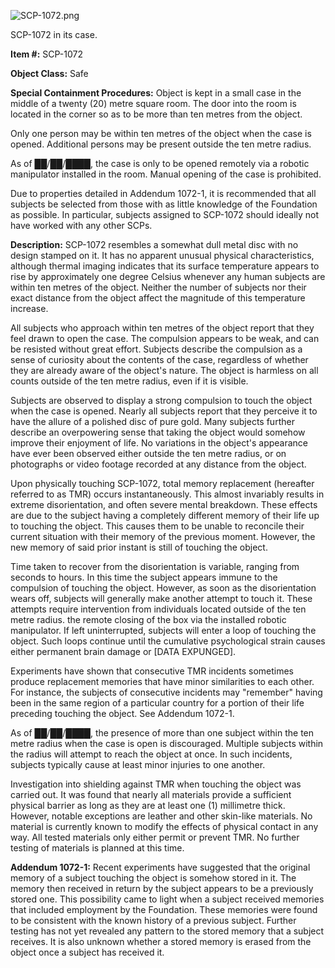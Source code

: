 ![SCP-1072.png](http://scp-wiki.wdfiles.com/local--files/scp-1072/SCP-1072.png)

SCP-1072 in its case.

**Item #:** SCP-1072

**Object Class:** Safe

**Special Containment Procedures:** Object is kept in a small case in the middle of a twenty (20) metre square room. The door into the room is located in the corner so as to be more than ten metres from the object.

Only one person may be within ten metres of the object when the case is opened. Additional persons may be present outside the ten metre radius.

As of ██/██/████, the case is only to be opened remotely via a robotic manipulator installed in the room. Manual opening of the case is prohibited.

Due to properties detailed in Addendum 1072-1, it is recommended that all subjects be selected from those with as little knowledge of the Foundation as possible. In particular, subjects assigned to SCP-1072 should ideally not have worked with any other SCPs.

**Description:** SCP-1072 resembles a somewhat dull metal disc with no design stamped on it. It has no apparent unusual physical characteristics, although thermal imaging indicates that its surface temperature appears to rise by approximately one degree Celsius whenever any human subjects are within ten metres of the object. Neither the number of subjects nor their exact distance from the object affect the magnitude of this temperature increase.

All subjects who approach within ten metres of the object report that they feel drawn to open the case. The compulsion appears to be weak, and can be resisted without great effort. Subjects describe the compulsion as a sense of curiosity about the contents of the case, regardless of whether they are already aware of the object's nature. The object is harmless on all counts outside of the ten metre radius, even if it is visible.

Subjects are observed to display a strong compulsion to touch the object when the case is opened. Nearly all subjects report that they perceive it to have the allure of a polished disc of pure gold. Many subjects further describe an overpowering sense that taking the object would somehow improve their enjoyment of life. No variations in the object's appearance have ever been observed either outside the ten metre radius, or on photographs or video footage recorded at any distance from the object.

Upon physically touching SCP-1072, total memory replacement (hereafter referred to as TMR) occurs instantaneously. This almost invariably results in extreme disorientation, and often severe mental breakdown. These effects are due to the subject having a completely different memory of their life up to touching the object. This causes them to be unable to reconcile their current situation with their memory of the previous moment. However, the new memory of said prior instant is still of touching the object.

Time taken to recover from the disorientation is variable, ranging from seconds to hours. In this time the subject appears immune to the compulsion of touching the object. However, as soon as the disorientation wears off, subjects will generally make another attempt to touch it. These attempts require intervention from individuals located outside of the ten metre radius. the remote closing of the box via the installed robotic manipulator. If left uninterrupted, subjects will enter a loop of touching the object. Such loops continue until the cumulative psychological strain causes either permanent brain damage or \[DATA EXPUNGED\].

Experiments have shown that consecutive TMR incidents sometimes produce replacement memories that have minor similarities to each other. For instance, the subjects of consecutive incidents may "remember" having been in the same region of a particular country for a portion of their life preceding touching the object. See Addendum 1072-1.

As of ██/██/████, the presence of more than one subject within the ten metre radius when the case is open is discouraged. Multiple subjects within the radius will attempt to reach the object at once. In such incidents, subjects typically cause at least minor injuries to one another.

Investigation into shielding against TMR when touching the object was carried out. It was found that nearly all materials provide a sufficient physical barrier as long as they are at least one (1) millimetre thick. However, notable exceptions are leather and other skin-like materials. No material is currently known to modify the effects of physical contact in any way. All tested materials only either permit or prevent TMR. No further testing of materials is planned at this time.

**Addendum 1072-1:** Recent experiments have suggested that the original memory of a subject touching the object is somehow stored in it. The memory then received in return by the subject appears to be a previously stored one. This possibility came to light when a subject received memories that included employment by the Foundation. These memories were found to be consistent with the known history of a previous subject. Further testing has not yet revealed any pattern to the stored memory that a subject receives. It is also unknown whether a stored memory is erased from the object once a subject has received it.